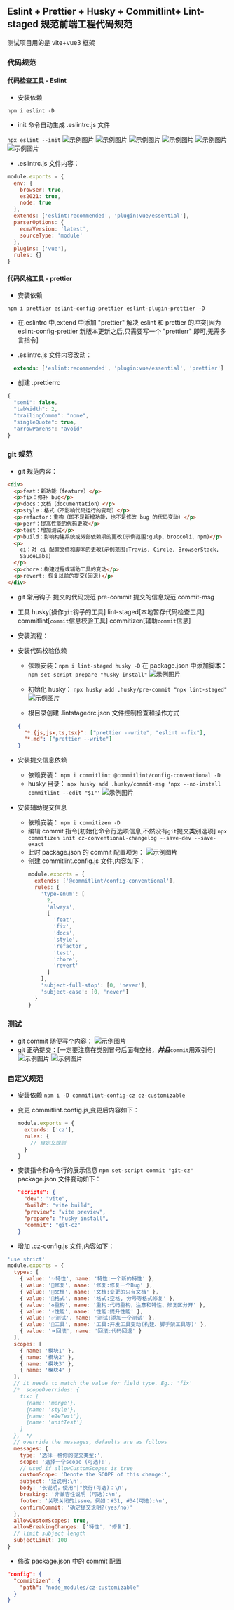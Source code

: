 ## Eslint + Prettier + Husky + Commitlint+ Lint-staged 规范前端工程代码规范

测试项目用的是 vite+vue3 框架

### 代码规范

#### 代码检查工具 - Eslint

- 安装依赖

`npm i eslint -D`

- init 命令自动生成 .eslintrc.js 文件

`npx eslint --init`
![示例图片](https://github.com/r-falcon/lint-test/blob/main/src/assets/demo/eslint-1.png)
![示例图片](https://github.com/r-falcon/lint-test/blob/main/src/assets/demo/eslint-2.png)
![示例图片](https://github.com/r-falcon/lint-test/blob/main/src/assets/demo/eslint-3.png)
![示例图片](https://github.com/r-falcon/lint-test/blob/main/src/assets/demo/eslint-4.png)
![示例图片](https://github.com/r-falcon/lint-test/blob/main/src/assets/demo/eslint-5.png)
![示例图片](https://github.com/r-falcon/lint-test/blob/main/src/assets/demo/eslint-6.png)

- .eslintrc.js 文件内容：

```js
module.exports = {
  env: {
    browser: true,
    es2021: true,
    node: true
  },
  extends: ['eslint:recommended', 'plugin:vue/essential'],
  parserOptions: {
    ecmaVersion: 'latest',
    sourceType: 'module'
  },
  plugins: ['vue'],
  rules: {}
}
```

#### 代码风格工具 - prettier

- 安装依赖

`npm i prettier eslint-config-prettier eslint-plugin-prettier -D`

- 在.eslintrc 中,extend 中添加 "prettier" 解决 eslint 和 prettier 的冲突[因为 eslint-config-prettier 新版本更新之后,只需要写一个 "prettierr" 即可,无需多言指令]

- .eslintrc.js 文件内容改动：

```js
  extends: ['eslint:recommended', 'plugin:vue/essential', 'prettier']
```

- 创建 .prettierrc

```js
{
  "semi": false,
  "tabWidth": 2,
  "trailingComma": "none",
  "singleQuote": true,
  "arrowParens": "avoid"
}
```

### git 规范

- git 规范内容：

```html
<div>
  <p>feat：新功能（feature）</p>
  <p>fix：修补 bug</p>
  <p>docs：文档（documentation）</p>
  <p>style：格式（不影响代码运行的变动）</p>
  <p>refactor：重构（即不是新增功能，也不是修改 bug 的代码变动）</p>
  <p>perf：提高性能的代码更改</p>
  <p>test：增加测试</p>
  <p>build：影响构建系统或外部依赖项的更改(示例范围:gulp、broccoli、npm)</p>
  <p>
    ci：对 ci 配置文件和脚本的更改(示例范围:Travis, Circle, BrowserStack,
    SauceLabs)
  </p>
  <p>chore：构建过程或辅助工具的变动</p>
  <p>revert: 恢复以前的提交(回退)</p>
</div>
```

- git 常用钩子
  提交的代码规范 pre-commit
  提交的信息规范 commit-msg

- 工具
  husky[操作`git`钩子的工具]
  lint-staged[本地暂存代码检查工具]
  commitlint[`commit`信息校验工具]
  commitizen[辅助`commit`信息]

- 安装流程：

* 安装代码校验依赖

  - 依赖安装：`npm i lint-staged husky -D`
    在 package.json 中添加脚本：`npm set-script prepare "husky install"`
    ![示例图片](https://github.com/r-falcon/lint-test/blob/main/src/assets/demo/husky-1.png)

  - 初始化 husky：
    `npx husky add .husky/pre-commit "npx lint-staged"`
    ![示例图片](https://github.com/r-falcon/lint-test/blob/main/src/assets/demo/husky-2.png)

  - 根目录创建 .lintstagedrc.json 文件控制检查和操作方式

  ```json
  {
    "*.{js,jsx,ts,tsx}": ["prettier --write", "eslint --fix"],
    "*.md": ["prettier --write"]
  }
  ```

* 安装提交信息依赖

  - 依赖安装：
    `npm i commitlint @commitlint/config-conventional -D`
  - husky 目录：
    `npx husky add .husky/commit-msg 'npx --no-install commitlint --edit "$1"'`
    ![示例图片](https://github.com/r-falcon/lint-test/blob/main/src/assets/demo/husky-3.png)

* 安装辅助提交信息
  - 依赖安装：
    `npm i commitizen -D`
  - 编辑 commit 指令[初始化命令行选项信息,不然没有`git`提交类别选项]
    `npx commitizen init cz-conventional-changelog --save-dev --save-exact`
  - 此时 package.json 的 commit 配置项为：
    ![示例图片](https://github.com/r-falcon/lint-test/blob/main/src/assets/demo/husky-4.png)
  - 创建 commitlint.config.js 文件,内容如下：
    ```js
    module.exports = {
      extends: ['@commitlint/config-conventional'],
      rules: {
        'type-enum': [
          2,
          'always',
          [
            'feat',
            'fix',
            'docs',
            'style',
            'refactor',
            'test',
            'chore',
            'revert'
          ]
        ],
        'subject-full-stop': [0, 'never'],
        'subject-case': [0, 'never']
      }
    }
    ```

### 测试

- git commit 随便写个内容：
  ![示例图片](https://github.com/r-falcon/lint-test/blob/main/src/assets/demo/test-1.png)
- git 正确提交：[一定要注意在类别冒号后面有空格，***并且***`commit`用双引号]
  ![示例图片](https://github.com/r-falcon/lint-test/blob/main/src/assets/demo/test-2.png)
  ![示例图片](https://github.com/r-falcon/lint-test/blob/main/src/assets/demo/test-3.png)

### 自定义规范

- 安装依赖
  `npm i -D commitlint-config-cz cz-customizable`
- 变更 commitlint.config.js,变更后内容如下：

  ```js
  module.exports = {
    extends: ['cz'],
    rules: {
      // 自定义规则
    }
  }
  ```

- 安装指令和命令行的展示信息
  `npm set-script commit "git-cz"`
  package.json 文件变动如下：

  ```json
  "scripts": {
    "dev": "vite",
    "build": "vite build",
    "preview": "vite preview",
    "prepare": "husky install",
    "commit": "git-cz"
  }
  ```

- 增加 .cz-config.js 文件,内容如下：

```js
'use strict'
module.exports = {
  types: [
    { value: '✨特性', name: '特性:一个新的特性' },
    { value: '🐛修复', name: '修复:修复一个Bug' },
    { value: '📝文档', name: '文档:变更的只有文档' },
    { value: '💄格式', name: '格式:空格, 分号等格式修复' },
    { value: '♻️重构', name: '重构:代码重构，注意和特性、修复区分开' },
    { value: '⚡️性能', name: '性能:提升性能' },
    { value: '✅测试', name: '测试:添加一个测试' },
    { value: '🔧工具', name: '工具:开发工具变动(构建、脚手架工具等)' },
    { value: '⏪回滚', name: '回滚:代码回退' }
  ],
  scopes: [
    { name: '模块1' },
    { name: '模块2' },
    { name: '模块3' },
    { name: '模块4' }
  ],
  // it needs to match the value for field type. Eg.: 'fix'
  /*  scopeOverrides: {
    fix: [
      {name: 'merge'},
      {name: 'style'},
      {name: 'e2eTest'},
      {name: 'unitTest'}
    ]
  },  */
  // override the messages, defaults are as follows
  messages: {
    type: '选择一种你的提交类型:',
    scope: '选择一个scope (可选):',
    // used if allowCustomScopes is true
    customScope: 'Denote the SCOPE of this change:',
    subject: '短说明:\n',
    body: '长说明，使用"|"换行(可选)：\n',
    breaking: '非兼容性说明 (可选):\n',
    footer: '关联关闭的issue，例如：#31, #34(可选):\n',
    confirmCommit: '确定提交说明?(yes/no)'
  },
  allowCustomScopes: true,
  allowBreakingChanges: ['特性', '修复'],
  // limit subject length
  subjectLimit: 100
}
```

- 修改 package.json 中的 commit 配置

```json
"config": {
  "commitizen": {
    "path": "node_modules/cz-customizable"
  }
}
```
